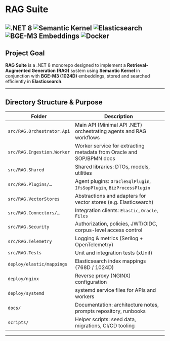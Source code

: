 # RAG Suite

![.NET 8](https://img.shields.io/badge/.NET-8-blueviolet?style=for-the-badge&logo=dotnet)
![Semantic Kernel](https://img.shields.io/badge/Semantic-Kernel-lightgrey?style=for-the-badge&logo=microsoft)
![Elasticsearch](https://img.shields.io/badge/Elasticsearch-orange?style=for-the-badge&logo=elasticsearch)
![BGE-M3 Embeddings](https://img.shields.io/badge/BGE--M3-1024D-green?style=for-the-badge)
![Docker](https://img.shields.io/badge/Docker-blue?style=for-the-badge&logo=docker)
---

## Project Goal

**RAG Suite** is a .NET 8 monorepo designed to implement a **Retrieval-Augmented Generation (RAG)** system using **Semantic Kernel** in conjunction with **BGE-M3 (1024D)** embeddings, stored and searched efficiently in **Elasticsearch**.

---

## Directory Structure & Purpose

| Folder                         | Description                                                                 |
|--------------------------------|-----------------------------------------------------------------------------|
| `src/RAG.Orchestrator.Api`     | Main API (Minimal API .NET) orchestrating agents and RAG workflows          |
| `src/RAG.Ingestion.Worker`     | Worker service for extracting metadata from Oracle and SOP/BPMN docs        |
| `src/RAG.Shared`               | Shared libraries: DTOs, models, utilities                                   |
| `src/RAG.Plugins/…`            | Agent plugins: `OracleSqlPlugin`, `IfsSopPlugin`, `BizProcessPlugin`       |
| `src/RAG.VectorStores`         | Abstractions and adapters for vector stores (e.g. Elasticsearch)            |
| `src/RAG.Connectors/…`         | Integration clients: `Elastic`, `Oracle`, `Files`                           |
| `src/RAG.Security`             | Authorization, policies, JWT/OIDC, corpus-level access control              |
| `src/RAG.Telemetry`            | Logging & metrics (Serilog + OpenTelemetry)                                |
| `src/RAG.Tests`                | Unit and integration tests (xUnit)                                         |
| `deploy/elastic/mappings`      | Elasticsearch index mappings (768D / 1024D)                                 |
| `deploy/nginx`                 | Reverse proxy (NGINX) configuration                                         |
| `deploy/systemd`               | systemd service files for APIs and workers                                  |
| `docs/`                        | Documentation: architecture notes, prompts repository, runbooks             |
| `scripts/`                     | Helper scripts: seed data, migrations, CI/CD tooling                        |

---



